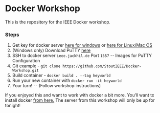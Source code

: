# Docker Workshop

This is the repository for the IEEE Docker workshop. 

### Steps

1. Get key for docker server [here for windows](books.jackhil.de:6969/files/docker.ppk) or [here for Linux/Mac OS](books.jackhil.de:6969/files/docker)
2. (Windows only) Download PuTTY [here](https://the.earth.li/~sgtatham/putty/latest/w64/putty.exe)
3. SSH to docker server `ieee.jackhil.de` Port `1557`
    -- Images for PuTTY Configuration
4. Git example - `git clone https://github.com/StoutIEEE/Docker-Workshop.git`
5. Build container - `docker build . --tag heyworld`
6. Run your new container with `docker run -it heyworld`
7. Your turn! -- (Follow workshop instructions)


If you enjoyed this and want to work with docker a bit more. You'll want to install docker [from here.](https://docs.docker.com/docker-for-windows/install/)
The server from this workshop will only be up for tonight!
